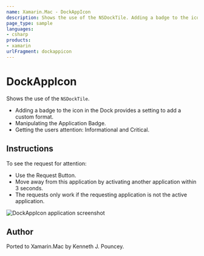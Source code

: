```yaml
---
name: Xamarin.Mac - DockAppIcon
description: Shows the use of the NSDockTile. Adding a badge to the icon in the Dock provides a setting to add a custom format. Manipulating the Application...
page_type: sample
languages:
- csharp
products:
- xamarin
urlFragment: dockappicon
---
```

# DockAppIcon

Shows the use of the `NSDockTile`.

* Adding a badge to the icon in the Dock provides a setting to add a custom format.
* Manipulating the Application Badge.
* Getting the users attention: Informational and Critical.

## Instructions

To see the request for attention:
* Use the Request Button.
* Move away from this application by activating another application within 3 seconds.
* The requests only work if the requesting application is not the active application.

![DockAppIcon application screenshot](Screenshots/0.png "DockAppIcon application screenshot")

## Author

Ported to Xamarin.Mac by Kenneth J. Pouncey.